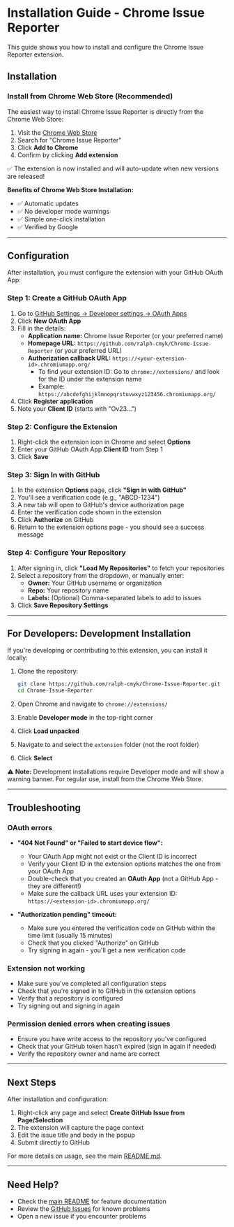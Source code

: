 # Installation Guide - Chrome Issue Reporter

This guide shows you how to install and configure the Chrome Issue Reporter extension.

## Installation

### Install from Chrome Web Store (Recommended)

The easiest way to install Chrome Issue Reporter is directly from the Chrome Web Store:

1. Visit the [Chrome Web Store](https://chrome.google.com/webstore)
2. Search for "Chrome Issue Reporter"
3. Click **Add to Chrome**
4. Confirm by clicking **Add extension**

✅ The extension is now installed and will auto-update when new versions are released!

**Benefits of Chrome Web Store Installation:**
- ✅ Automatic updates
- ✅ No developer mode warnings
- ✅ Simple one-click installation
- ✅ Verified by Google

---

## Configuration

After installation, you must configure the extension with your GitHub OAuth App:

### Step 1: Create a GitHub OAuth App

1. Go to [GitHub Settings → Developer settings → OAuth Apps](https://github.com/settings/developers)
2. Click **New OAuth App**
3. Fill in the details:
   - **Application name:** Chrome Issue Reporter (or your preferred name)
   - **Homepage URL:** `https://github.com/ralph-cmyk/Chrome-Issue-Reporter` (or your preferred URL)
   - **Authorization callback URL:** `https://<your-extension-id>.chromiumapp.org/`
     - To find your extension ID: Go to `chrome://extensions/` and look for the ID under the extension name
     - Example: `https://abcdefghijklmnopqrstuvwxyz123456.chromiumapp.org/`
4. Click **Register application**
5. Note your **Client ID** (starts with "Ov23...")

### Step 2: Configure the Extension

1. Right-click the extension icon in Chrome and select **Options**
2. Enter your GitHub OAuth App **Client ID** from Step 1
3. Click **Save**

### Step 3: Sign In with GitHub

1. In the extension **Options** page, click **"Sign in with GitHub"**
2. You'll see a verification code (e.g., "ABCD-1234")
3. A new tab will open to GitHub's device authorization page
4. Enter the verification code shown in the extension
5. Click **Authorize** on GitHub
6. Return to the extension options page - you should see a success message

### Step 4: Configure Your Repository

1. After signing in, click **"Load My Repositories"** to fetch your repositories
2. Select a repository from the dropdown, or manually enter:
   - **Owner:** Your GitHub username or organization
   - **Repo:** Your repository name
   - **Labels:** (Optional) Comma-separated labels to add to issues
3. Click **Save Repository Settings**

---

## For Developers: Development Installation

If you're developing or contributing to this extension, you can install it locally:

1. Clone the repository:
   ```bash
   git clone https://github.com/ralph-cmyk/Chrome-Issue-Reporter.git
   cd Chrome-Issue-Reporter
   ```

2. Open Chrome and navigate to `chrome://extensions/`
3. Enable **Developer mode** in the top-right corner
4. Click **Load unpacked**
5. Navigate to and select the `extension` folder (not the root folder)
6. Click **Select**

⚠️ **Note:** Development installations require Developer mode and will show a warning banner. For regular use, install from the Chrome Web Store.

---

## Troubleshooting

### OAuth errors
- **"404 Not Found" or "Failed to start device flow":**
  - Your OAuth App might not exist or the Client ID is incorrect
  - Verify your Client ID in the extension options matches the one from your OAuth App
  - Double-check that you created an **OAuth App** (not a GitHub App - they are different!)
  - Make sure the callback URL uses your extension ID: `https://<extension-id>.chromiumapp.org/`

- **"Authorization pending" timeout:**
  - Make sure you entered the verification code on GitHub within the time limit (usually 15 minutes)
  - Check that you clicked "Authorize" on GitHub
  - Try signing in again - you'll get a new verification code

### Extension not working
- Make sure you've completed all configuration steps
- Check that you're signed in to GitHub in the extension options
- Verify that a repository is configured
- Try signing out and signing in again

### Permission denied errors when creating issues
- Ensure you have write access to the repository you've configured
- Check that your GitHub token hasn't expired (sign in again if needed)
- Verify the repository owner and name are correct

---

## Next Steps

After installation and configuration:
1. Right-click any page and select **Create GitHub Issue from Page/Selection**
2. The extension will capture the page context
3. Edit the issue title and body in the popup
4. Submit directly to GitHub

For more details on usage, see the main [README.md](README.md).

---

## Need Help?

- Check the [main README](README.md) for feature documentation
- Review the [GitHub Issues](https://github.com/ralph-cmyk/Chrome-Issue-Reporter/issues) for known problems
- Open a new issue if you encounter problems
